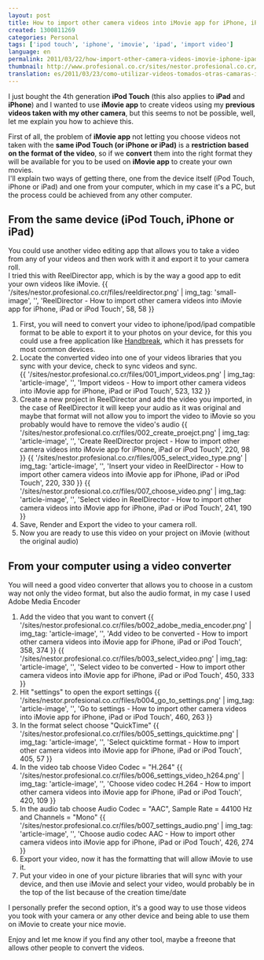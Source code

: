 ```yaml
---
layout: post
title: How to import other camera videos into iMovie app for iPhone, iPad or iPod Touch
created: 1300811269
categories: Personal
tags: ['ipod touch', 'iphone', 'imovie', 'ipad', 'import video']
language: en
permalink: 2011/03/22/how-import-other-camera-videos-imovie-iphone-ipad-or-ipod-touch-1474/
thumbnail: http://www.profesional.co.cr/sites/nestor.profesional.co.cr/files/reeldirector.png
translation: es/2011/03/23/como-utilizar-videos-tomados-otras-camaras-imovie-app-para-iphone-ipad-o-ipod-touch-1475/
---
```

I just bought the 4th generation __iPod Touch__ (this also applies to __iPad__ and __iPhone__) and I wanted to use __iMovie app__ to create videos using my __previous videos taken with my other camera__, but this seems to not be possible, well, let me explain you how to achieve this.

First of all, the problem of __iMovie app__ not letting you choose videos not taken with the __same iPod Touch (or iPhone or iPad)__ is a __restriction based on the format of the video__, so if we __convert__ them into the right format they will be available for you to be used on __iMovie app__ to create your own movies.  
I'll explain two ways of getting there, one from the device itself (iPod Touch, iPhone or iPad) and one from your computer, which in my case it's a PC, but the process could be achieved from any other computer.

## From the same device (iPod Touch, iPhone or iPad)
You could use another video editing app that allows you to take a video from any of your videos and then work with it and export it to your camera roll.   
I tried this with ReelDirector app, which is by the way a good app to edit your own videos like iMovie. 
{{ '/sites/nestor.profesional.co.cr/files/reeldirector.png' | img_tag: 'small-image', '', 'ReelDirector - How to import other camera videos into iMovie app for iPhone, iPad or iPod Touch', 58, 58 }}

1. First, you will need to convert your video to iphone/ipod/ipad compatible format to be able to export it to your photos on your device, for this you could use a free application like [Handbreak](http://handbrake.fr/), which it has pressets for most common devices.
1. Locate the converted video into one of your videos libraries that you sync with your device, check to sync videos and sync.   
    {{ '/sites/nestor.profesional.co.cr/files/001_import_videos.png' | img_tag: 'article-image', '', 'Import videos - How to import other camera videos into iMovie app for iPhone, iPad or iPod Touch', 523, 132 }}
1. Create a new project in ReelDirector and add the video you imported, in the case of ReelDirector it will keep your audio as it was original and maybe that format will not allow you to import the video to iMovie so you probably would have to remove the video's audio
    {{ '/sites/nestor.profesional.co.cr/files/002_create_proejct.png' | img_tag: 'article-image', '', 'Create ReelDirector project - How to import other camera videos into iMovie app for iPhone, iPad or iPod Touch', 220, 98 }}
    {{ '/sites/nestor.profesional.co.cr/files/005_select_video_type.png' | img_tag: 'article-image', '', 'Insert your video in ReelDirector - How to import other camera videos into iMovie app for iPhone, iPad or iPod Touch', 220, 330 }}
    {{ '/sites/nestor.profesional.co.cr/files/007_choose_video.png' | img_tag: 'article-image', '', 'Select video in ReelDirector - How to import other camera videos into iMovie app for iPhone, iPad or iPod Touch', 241, 190 }}
1. Save, Render and Export the video to your camera roll.
1. Now you are ready to use this video on your project on iMovie (without the original audio)

## From your computer using a video converter
You will need a good video converter that allows you to choose in a custom way not only the video format, but also the audio format, in my case I used Adobe Media Encoder

1. Add the video that you want to convert
    {{ '/sites/nestor.profesional.co.cr/files/b002_adobe_media_encoder.png' | img_tag: 'article-image', '', 'Add video to be converted - How to import other camera videos into iMovie app for iPhone, iPad or iPod Touch', 358, 374 }}
    {{ '/sites/nestor.profesional.co.cr/files/b003_select_video.png' | img_tag: 'article-image', '', 'Select video to be converted - How to import other camera videos into iMovie app for iPhone, iPad or iPod Touch', 450, 333 }}
1. Hit "settings" to open the export settings
    {{ '/sites/nestor.profesional.co.cr/files/b004_go_to_settings.png' | img_tag: 'article-image', '', 'Go to settings - How to import other camera videos into iMovie app for iPhone, iPad or iPod Touch', 460, 263 }}
1. In the format select choose "QuickTime"
    {{ '/sites/nestor.profesional.co.cr/files/b005_settings_quicktime.png' | img_tag: 'article-image', '', 'Select quicktime format - How to import other camera videos into iMovie app for iPhone, iPad or iPod Touch', 405, 57 }}
1. In the video tab choose Video Codec = "H.264"
    {{ '/sites/nestor.profesional.co.cr/files/b006_settings_video_h264.png' | img_tag: 'article-image', '', 'Choose video codec H.264 - How to import other camera videos into iMovie app for iPhone, iPad or iPod Touch', 420, 109 }}
1. In the audio tab choose Audio Codec = "AAC", Sample Rate = 44100 Hz and Channels = "Mono"
    {{ '/sites/nestor.profesional.co.cr/files/b007_settings_audio.png' | img_tag: 'article-image', '', 'Choose audio codec AAC - How to import other camera videos into iMovie app for iPhone, iPad or iPod Touch', 426, 274 }}
1. Export your video, now it has the formatting that will allow iMovie to use it.
1. Put your video in one of your picture libraries that will sync with your device, and then use iMovie and select your video, would probably be in the top of the list because of the creation time/date

I personally prefer the second option, it's a good way to use those videos you took with your camera or any other device and being able to use them on iMovie to create your nice movie.

Enjoy and let me know if you find any other tool, maybe a freeone that allows other people to convert the videos.

